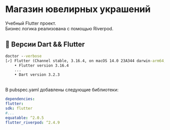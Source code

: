 # Магазин ювелирных украшений
Учебный Flutter проект.
<br/>
Бизнес логика реализована с помощью Riverpod.
<br/>

## :construction: Версии Dart && Flutter

```cmd
doctor --verbose
[✓] Flutter (Channel stable, 3.16.4, on macOS 14.0 23A344 darwin-arm64, locale ru-RU)
    • Flutter version 3.16.4 
    ...
    • Dart version 3.2.3
```
<br/>
В pubspec.yaml добавлены следующие библиотеки:

```yaml
dependencies:
flutter:
sdk: flutter
#...
equatable: ^2.0.5
flutter_riverpod: ^2.4.9
```